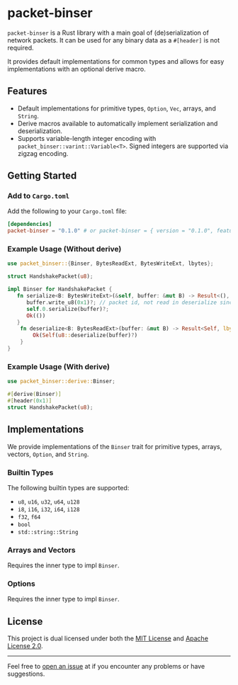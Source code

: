 # packet-binser

`packet-binser` is a Rust library with a main goal of (de)serialization of network packets. It can be used for any binary data as a `#[header]` is not required.

It provides default implementations for common types and allows for easy implementations with an optional derive macro.

## Features
- Default implementations for primitive types, `Option`, `Vec`, arrays, and `String`.
- Derive macros available to automatically implement serialization and deserialization.
- Supports variable-length integer encoding with `packet_binser::varint::Variable<T>`. Signed integers are supported via zigzag encoding.

## Getting Started

### Add to `Cargo.toml`

Add the following to your `Cargo.toml` file:

```toml
[dependencies]
packet-binser = "0.1.0" # or packet-binser = { version = "0.1.0", features = ["derive"] }
```

### Example Usage (Without derive)

```rust
use packet_binser::{Binser, BytesReadExt, BytesWriteExt, lbytes};

struct HandshakePacket(u8);

impl Binser for HandshakePacket {
   fn serialize<B: BytesWriteExt>(&self, buffer: &mut B) -> Result<(), lbytes::Error> {
      buffer.write_u8(0x1)?; // packet id, not read in deserialize since it should be read elsewhere
      self.0.serialize(buffer)?;
      Ok(())
   }
	fn deserialize<B: BytesReadExt>(buffer: &mut B) -> Result<Self, lbytes::Error> {
		Ok(Self(u8::deserialize(buffer)?)
	}
}
```

### Example Usage (With derive)

```rust
use packet_binser::derive::Binser;

#[derive(Binser)]
#[header(0x1)]
struct HandshakePacket(u8);
```

## Implementations

We provide implementations of the `Binser` trait for primitive types, arrays, vectors, `Option`, and `String`.

### Builtin Types

The following builtin types are supported:

- `u8`, `u16`, `u32`, `u64`, `u128`
- `i8`, `i16`, `i32`, `i64`, `i128`
- `f32`, `f64`
- `bool`
- `std::string::String`

### Arrays and Vectors

Requires the inner type to impl `Binser`.

### Options

Requires the inner type to impl `Binser`.

## License

This project is dual licensed under both the [MIT License](./LICENSE-MIT) and [Apache License 2.0](./LICENSE-APACHE).

---

Feel free to [open an issue](https://github.com/lillianrubyrose/packet-binser/issues/new) at if you encounter any problems or have suggestions.
